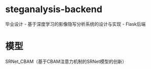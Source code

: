 # steganalysis-backend
毕业设计 - 基于深度学习的影像隐写分析系统的设计与实现 - Flask后端

# 模型
SRNet_CBAM（基于CBAM注意力机制的SRNet模型的创新）
